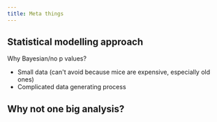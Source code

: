 ```yaml
---
title: Meta things
---
```


## Statistical modelling approach

Why Bayesian/no p values?

- Small data (can't avoid because mice are expensive, especially old ones)
- Complicated data generating process

## Why not one big analysis?
